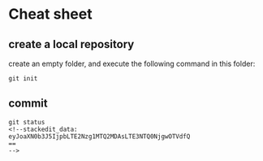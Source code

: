 # Cheat sheet

## create a local repository
create an  empty folder, and execute the following command in this folder:
```
git init
```
## commit
```
git status
<!--stackedit_data:
eyJoaXN0b3J5IjpbLTE2Nzg1MTQ2MDAsLTE3NTQ0NjgwOTVdfQ
==
-->